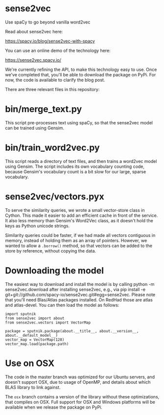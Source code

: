 # sense2vec

Use spaCy to go beyond vanilla word2vec

Read about sense2vec here:

https://spacy.io/blog/sense2vec-with-spacy

You can use an online demo of the technology here:

https://sense2vec.spacy.io/

We're currently refining the API, to make this technology easy to use. Once we've completed that, you'll be able
to download the package on PyPi. For now, the code is available to clarify the blog post.

There are three relevant files in this repository:

# bin/merge_text.py

This script pre-processes text using spaCy, so that the sense2vec model can be trained using Gensim.

# bin/train_word2vec.py

This script reads a directory of text files, and then trains a word2vec model using Gensim. The script includes its own
vocabulary counting code, because Gensim's vocabulary count is a bit slow for our large, sparse vocabulary.

# sense2vec/vectors.pyx

To serve the similarity queries, we wrote a small vector-store class in Cython. This made it easier to add an efficient
cache in front of the service. It also less memory than Gensim's Word2Vec class, as it doesn't hold the keys as Python
unicode strings.

Similarity queries could be faster, if we had made all vectors contiguous in memory, instead of holding them
as an array of pointers. However, we wanted to allow a `.borrow()` method, so that vectors can be added to the store
by reference, without copying the data.

# Downloading the model

The easiest way to download and install the model is by calling python -m sense2vec.download after installing sense2vec, e.g., via pip install -e git+git://github.com/spacy-io/sense2vec.git#egg=sense2vec. Please note that you'll need Blas/Atlas packages installed. On RedHad those are atlas and atlas-devel. You can then load the model as follows:

    import sputnik
    from sense2vec import about
    from sense2vec.vectors import VectorMap

    package = sputnik.package(about.__title__, about.__version__, about.__default_model__)
    vector_map = VectorMap(128)
    vector_map.load(package.path)

# Use on OSX

The code in the master branch was optimized for our Ubuntu servers, and doesn't support OSX, due to usage of OpenMP, and details about which BLAS library to link against.

The `osx` branch contains a version of the library without these optimizations, that compiles on OSX. Full support for OSX and Windows platforms will be available when we release the package on PyPi.
